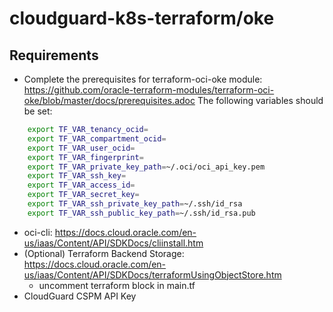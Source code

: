 # cloudguard-k8s-terraform/oke

## Requirements

- Complete the prerequisites for terraform-oci-oke module: https://github.com/oracle-terraform-modules/terraform-oci-oke/blob/master/docs/prerequisites.adoc
    	The following variables should be set:
```bash
	export TF_VAR_tenancy_ocid=
	export TF_VAR_compartment_ocid=
	export TF_VAR_user_ocid=
	export TF_VAR_fingerprint=
	export TF_VAR_private_key_path=~/.oci/oci_api_key.pem
	export TF_VAR_ssh_key=
	export TF_VAR_access_id=
	export TF_VAR_secret_key=
	export TF_VAR_ssh_private_key_path=~/.ssh/id_rsa
	export TF_VAR_ssh_public_key_path=~/.ssh/id_rsa.pub
```
- oci-cli: https://docs.cloud.oracle.com/en-us/iaas/Content/API/SDKDocs/cliinstall.htm
- (Optional) Terraform Backend Storage: https://docs.cloud.oracle.com/en-us/iaas/Content/API/SDKDocs/terraformUsingObjectStore.htm
	- uncomment terraform block in main.tf
- CloudGuard CSPM API Key
